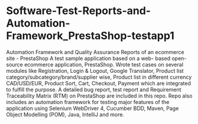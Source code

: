 # Software-Test-Reports-and-Automation-Framework_PrestaShop-testapp1
Automation Framework and Quality Assurance Reports of an ecommerce site - PrestaShop
A test sample application based on a web- based open-source ecommerce application, PrestaShop. Wrote test cases on several modules like Registration, Login & Logout, Google Translator, Product list category/subcategory/brand/supplier wise, Product list in different currency CAD/USD/EUR, Product Sort, Cart, Checkout, Payment which are integrated to fulfill the purpose. A detailed bug report, test report and Requirement Traceability Matrix (RTM) on PrestaShop are included in this repo. Repo also includes an automation framework for testing major features of the application using Selenium WebDriver 4, Cucumber BDD, Maven, Page Object Modelling (POM), Java, IntelliJ and more.
